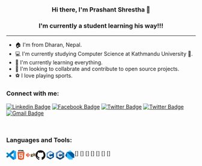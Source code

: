 <h3 align = "center"> Hi there, I'm Prashant Shrestha 👋 </h3>
<h3 align = "center"> I'm currently a student learning his way!!! </h3>

---

- 🏠 I'm from Dharan, Nepal.
- 💻 I'm currently studying Computer Science at Kathmandu University 🏫.
- 🌱 I'm currently learning everything.
- 🙌 I'm looking to collabrate and contribute to open source projects.
- ⚽ I love playing sports.


### Connect with me:

[![Linkedin Badge](https://img.shields.io/badge/-Prashant_Shrestha-blue?style=square&logo=Linkedin&logoColor=white&link=https://www.linkedin.com/in/Prashant-Shrestha)](https://www.linkedin.com/in/prashant-shrestha-a55bb8226/)
[![Facebook Badge](https://img.shields.io/badge/-Shrestha_Prashant_Newar-blue?style=square&logo=Facebook&logoColor=white&link=https://facebook.com/shresthaprashantnewar)](https://www.facebook.com/james.shrestha.96155/)
[![Twitter Badge](https://img.shields.io/badge/-Prashantstha315-blue?style=square&logo=twitter&logoColor=white&link=https://twitter.com/Prashantstha315)](https://twitter.com/prashantstha315/)
[![Twitter Badge](https://img.shields.io/badge/-prashantstha315-blue?style=square&logo=instagram&logoColor=white&link=https://instagram.com/Prashantstha315)](https://www.instagram.com/prashantstha315/)
[![Gmail Badge](https://img.shields.io/badge/prashantstha1110@gmail.com-white?style=square&logo=Gmail&logoColor=&link=mailto:prashantstha1110@gmail.com)](mailto:prashantstha1110@gmail.com)

<br />

### Languages and Tools:

[<img align="left" alt="Visual Studio Code" width="26px" src="https://raw.githubusercontent.com/github/explore/80688e429a7d4ef2fca1e82350fe8e3517d3494d/topics/visual-studio-code/visual-studio-code.png" />]
[<img align="left" alt="HTML5" width="26px" src="https://raw.githubusercontent.com/github/explore/80688e429a7d4ef2fca1e82350fe8e3517d3494d/topics/html/html.png" />]
[<img align="left" alt="Git" width="26px" src="https://raw.githubusercontent.com/github/explore/80688e429a7d4ef2fca1e82350fe8e3517d3494d/topics/git/git.png" />]
[<img align="left" alt="GitHub" width="26px" src="https://raw.githubusercontent.com/github/explore/78df643247d429f6cc873026c0622819ad797942/topics/github/github.png" />]
[<img align="left" alt="C" width="26px" src="https://raw.githubusercontent.com/github/explore/78df643247d429f6cc873026c0622819ad797942/topics/C/C.png" />]
[<img align="left" alt="CPP" width="26px" src="https://raw.githubusercontent.com/github/explore/78df643247d429f6cc873026c0622819ad797942/topics/cpp/cpp.png" />]
[<img align="left" alt="Dart" width="26px" src="https://raw.githubusercontent.com/github/explore/78df643247d429f6cc873026c0622819ad797942/topics/dart/dart.png" />]

<br />
<br />
